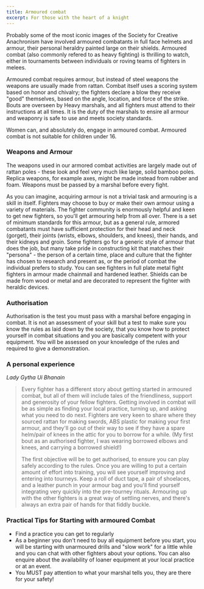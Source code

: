 ```yaml
---
title: Armoured combat
excerpt: For those with the heart of a knight
---
```

Probably some of the most iconic images of the Society for Creative Anachronism have involved armoured combatants in full face helmets and armour, their personal heraldry painted large on their shields. Armoured combat (also commonly refered to as heavy fighting) is thrilling to watch, either in  tournaments between individuals or roving teams of fighters  in  melees.

Armoured combat requires armour, but instead of steel weapons the weapons are usually made from rattan. Combat itself uses  a scoring system based on honor and chivalry; the fighters declare a blow they receive &quot;good&quot; themselves,  based on the angle, location, and force of the strike. Bouts are overseen by Heavy marshals, and all fighters must attend to their instructions at all times. It is the duty of the marshals to ensire all armour and weaponry is safe to use and  meets society standards.

Women can, and absolutely do, engage in armoured combat. Armoured combat is not suitable for children under  16. 

### Weapons and Armour

The weapons used in our armored combat activities are largely made out of rattan poles - these  look and feel very much like large, solid bamboo poles. Replica weapons, for example axes, might be made instead from rubber and foam. Weapons must be passed by a marshal before every fight.

As you can imagine, acquiring armour is not a trivial task and armouring is a skill in itself. Fighters may choose to buy or make their own armour using a variety of materials. The fighter community is enormously helpful and keen to get new fighters, so you'll get armouring help from all over. There is a  set of minimum standards for this armour, but as a general rule, armored combatants must have sufficient protection for their head and neck (gorget), their joints (wrists, elbows, shoulders, and knees), their hands, and their kidneys and groin. Some fighters go for a generic style of armour that does the job, but many take pride in constructing kit that matches their &quot;persona&quot; - the person of a certain time, place and culture that the fighter has chosen to research and present as, or the period of combat the individual prefers to study. You can see fighters in full plate metal fight fighters in armour made  chainmail and  hardened leather. Shields can be made from wood or metal and are decorated to represent the fighter with heraldic devices.

### Authorisation

Authorisation is the test you must pass with a marshal before engaging in combat. It is not an assessment of your skill but a test to make sure you know the rules as laid down by the society, that you know how to protect yourself in combat situations and you are basically competent with your equipment. You will be assessed on your knowledge of the rules and required to give a demonstration.

### A personal experience

_Lady Gytha Ui Bhanain_

> Every fighter has a different story about getting started in armoured combat, but all of them will include tales of the friendliness, support and generosity of your fellow fighters.  Getting involved in combat will be as simple as finding your local practice, turning up, and asking what you need to do next.  Fighters are very keen to share where they sourced rattan for making swords, ABS plastic for making your first armour, and they'll go out of their way to see if they have a spare helm/pair of knees in the attic for you to borrow for a while. (My first bout as an authorised fighter, I was wearing borrowed elbows and knees, and carrying a borrowed shield!) 
> 
> The first objective will be to get authorised, to ensure you can play safely according to the rules. Once you are willing to put a certain amount of effort into training, you will see yourself improving and entering into tourneys. Keep a roll of duct tape, a pair of shoelaces, and a leather punch in your armour bag and you'll find yourself integrating very quickly into the pre-tourney rituals. Armouring up with the other fighters is a great way of settling nerves, and there's always an extra pair of hands for that fiddly buckle.

### Practical Tips for Starting with armoured Combat

- Find a practice you can get to regularly
- As a beginner you don't need to buy all equipment before you start, you will be starting with unarmoured drills and &quot;slow work&quot; for a little while and you can chat with other fighters about your options. You can also enquire about the availability of loaner equipment at your local practice or at an event.
- You MUST pay attention to what your marshal tells you, they are there for your safety!
